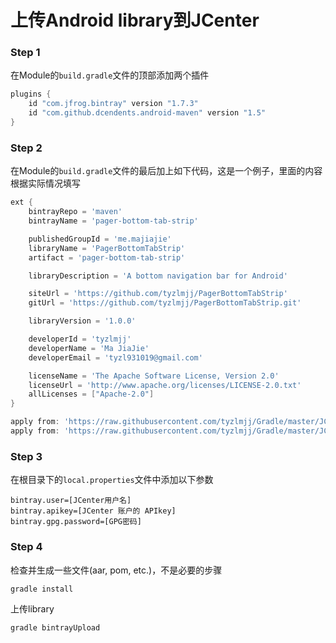 
# 上传Android library到JCenter

### **Step 1**
在Module的`build.gradle`文件的顶部添加两个插件
```gradle
plugins {
    id "com.jfrog.bintray" version "1.7.3"
    id "com.github.dcendents.android-maven" version "1.5"
}
```
### **Step 2**

在Module的`build.gradle`文件的最后加上如下代码，这是一个例子，里面的内容根据实际情况填写

```gradle
ext {
    bintrayRepo = 'maven'
    bintrayName = 'pager-bottom-tab-strip'

    publishedGroupId = 'me.majiajie'
    libraryName = 'PagerBottomTabStrip'
    artifact = 'pager-bottom-tab-strip'

    libraryDescription = 'A bottom navigation bar for Android'

    siteUrl = 'https://github.com/tyzlmjj/PagerBottomTabStrip'
    gitUrl = 'https://github.com/tyzlmjj/PagerBottomTabStrip.git'

    libraryVersion = '1.0.0'

    developerId = 'tyzlmjj'
    developerName = 'Ma JiaJie'
    developerEmail = 'tyzl931019@gmail.com'

    licenseName = 'The Apache Software License, Version 2.0'
    licenseUrl = 'http://www.apache.org/licenses/LICENSE-2.0.txt'
    allLicenses = ["Apache-2.0"]
}

apply from: 'https://raw.githubusercontent.com/tyzlmjj/Gradle/master/JCenter/maven_install.gradle'
apply from: 'https://raw.githubusercontent.com/tyzlmjj/Gradle/master/JCenter/bintray.gradle'

```

### **Step 3**

在根目录下的`local.properties`文件中添加以下参数
```
bintray.user=[JCenter用户名]
bintray.apikey=[JCenter 账户的 APIkey]
bintray.gpg.password=[GPG密码]
```

### **Step 4**
检查并生成一些文件(aar, pom, etc.)，不是必要的步骤
```shell
gradle install
```
上传library 
```shell
gradle bintrayUpload
```

